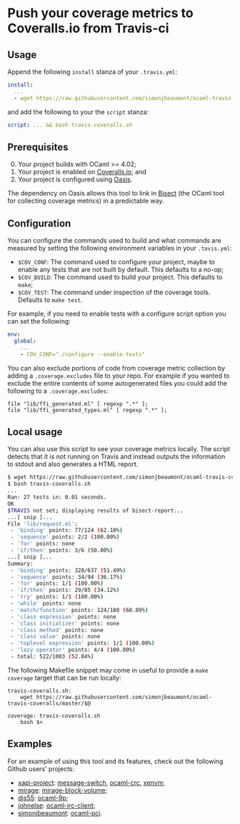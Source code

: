 # Push your coverage metrics to Coveralls.io from Travis-ci

## Usage

Append the following `install` stanza of your `.travis.yml`:

```yml
install:
  ...
  - wget https://raw.githubusercontent.com/simonjbeaumont/ocaml-travis-coveralls/master/travis-coveralls.sh
```

and add the following to your the `script` stanza:

```yml
script: ... && bash travis-coveralls.sh
```

## Prerequisites

0. Your project builds with OCaml >= 4.02;
0. Your project is enabled on [Coveralls.io][1]; and
0. Your project is configured using [Oasis][2].

The dependency on Oasis allows this tool to link in [Bisect][3] (the OCaml tool
for collecting coverage metrics) in a predictable way.

## Configuration
You can configure the commands used to build and what commands are measured by
setting the following environment variables in your `.tavis.yml`:

* `$COV_CONF`: The command used to configure your project, maybe to enable any
  tests that are not built by default. This defaults to a no-op;
* `$COV_BUILD`: The command used to build your project. This defaults to
  `make`;
* `$COV_TEST`: The command under inspection of the coverage tools. Defaults to
  `make test`.

For example, if you need to enable tests with a configure script option you can
set the following:

```yml
env:
  global:
    ...
    - COV_CONF="./configure --enable-tests"
```

You can also exclude portions of code from coverage metric collection by adding
a `.coverage.excludes` file to your repo. For example if you wanted to exclude
the entire contents of some autogenerated files you could add the following to
a `.coverage.excludes`:

```
file "lib/ffi_generated.ml" [ regexp ".*" ];
file "lib/ffi_generated_types.ml" [ regexp ".*" ];
```

## Local usage

You can also use this script to see your coverage metrics locally. The script
detects that it is not running on Travis and instead outputs the information to
stdout and also generates a HTML report.

```sh
$ wget https://raw.githubusercontent.com/simonjbeaumont/ocaml-travis-coveralls/master/travis-coveralls.sh
$ bash travis-coveralls.sh
...
Ran: 27 tests in: 0.01 seconds.
OK
$TRAVIS not set; displaying results of bisect-report...
...[ snip ]...
File 'lib/request.ml':
 - 'binding' points: 77/124 (62.10%)
 - 'sequence' points: 2/2 (100.00%)
 - 'for' points: none
 - 'if/then' points: 3/6 (50.00%)
...[ snip ]...
Summary:
 - 'binding' points: 328/637 (51.49%)
 - 'sequence' points: 34/94 (36.17%)
 - 'for' points: 1/1 (100.00%)
 - 'if/then' points: 29/85 (34.12%)
 - 'try' points: 1/1 (100.00%)
 - 'while' points: none
 - 'match/function' points: 124/180 (68.89%)
 - 'class expression' points: none
 - 'class initializer' points: none
 - 'class method' points: none
 - 'class value' points: none
 - 'toplevel expression' points: 1/1 (100.00%)
 - 'lazy operator' points: 4/4 (100.00%)
 - total: 522/1003 (52.04%)
```

The following Makefile snippet may come in useful to provide a `make coverage`
target that can be run locally:

```make
travis-coveralls.sh:
	wget https://raw.githubusercontent.com/simonjbeaumont/ocaml-travis-coveralls/master/$@

coverage: travis-coveralls.sh
	bash $<
```


## Examples
For an example of using this tool and its features, check out the following
Github users' projects:

* [xapi-project][10]: [message-switch][11], [ocaml-crc][12], [xenvm][13];
* [mirage][20]: [mirage-block-volume][21];
* [djs55][30]: [ocaml-9p][31];
* [johnelse][40]: [ocaml-irc-client][41];
* [simonjbeaumont][50]: [ocaml-pci][51].

[1]: https://coveralls.io
[2]: http://oasis.forge.ocamlcore.org/
[3]: http://bisect.x9c.fr/

[10]: https://github.com/xapi-project
[11]: https://github.com/xapi-project/message-switch
[12]: https://github.com/xapi-project/ocaml-crc
[13]: https://github.com/xapi-project/xenvm
[20]: https://github.com/mirage
[21]: https://github.com/mirage/mirage-block-volume
[30]: https://github.com/djs55
[31]: https://github.com/djs55/ocaml-9p
[40]: https://github.com/johnelse
[41]: https://github.com/johnelse/ocaml-irc-client
[50]: https://github.com/simonjbeaumont
[51]: https://github.com/simonjbeaumont/ocaml-pci
[52]: https://github.com/simonjbeaumont/ocaml-flock
